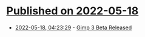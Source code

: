 # [Published on 2022-05-18](index.md)

* [2022-05-18, 04:23:29](https://news.ycombinator.com/item?id=31419214) - [Gimp 3 Beta Released](https://www.gimp.org/news/2020/11/06/gimp-2-99-2-released/)

